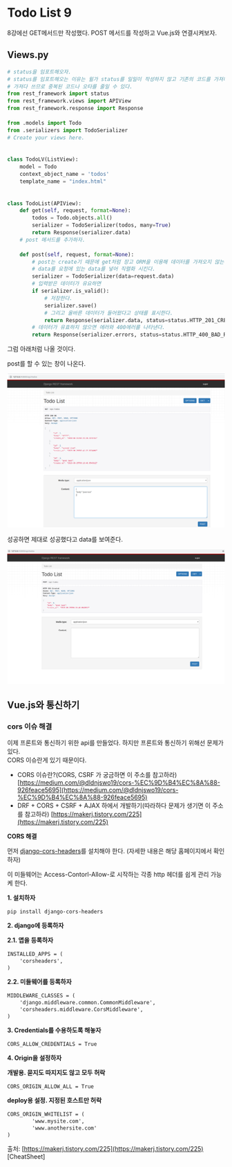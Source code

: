 # Todo List 9

8강에선 GET메서드만 작성했다. POST 메서드를 작성하고 Vue.js와 연결시켜보자.

## Views.py

```python
# status을 임포트해오자.
# status를 임포트해오는 이유는 윌가 status를 일일이 작성하지 않고 기존의 코드를 가져다 쓸 수 있기 때문이다.
# 가져다 쓰므로 중복된 코드나 오타를 줄일 수 있다.
from rest_framework import status
from rest_framework.views import APIView
from rest_framework.response import Response

from .models import Todo
from .serializers import TodoSerializer
# Create your views here.


class TodoLV(ListView):
    model = Todo
    context_object_name = 'todos'
    template_name = "index.html"


class TodoList(APIView):
    def get(self, request, format=None):
        todos = Todo.objects.all()
        serializer = TodoSerializer(todos, many=True)
        return Response(serializer.data)
    # post 메서드를 추가하자.
    
    def post(self, request, format=None):
        # post는 create기 때문에 get처럼 장고 ORM을 이용해 데이터를 가져오지 않는다.
        # data를 요청에 있는 data를 넣어 직렬화 시킨다.
        serializer = TodoSerializer(data=request.data)
        # 입력받은 데이터가 유요하면
        if serializer.is_valid():
            # 저장한다.
            serializer.save()
            # 그리고 올바른 데이터가 들어왔다고 상태를 표시한다.
            return Response(serializer.data, status=status.HTTP_201_CREATED)
        # 데이터가 유효하지 않으면 에러와 400에러를 나타낸다.
        return Response(serializer.errors, status=status.HTTP_400_BAD_REQUEST)

```

그럼 아래처럼 나올 것이다.

post를 할 수 있는 창이 나온다.

![](.gitbook/assets/image%20%2830%29.png)

성공하면 제대로 성공했다고 data를 보여준다.

![](.gitbook/assets/image%20%2829%29.png)

## Vue.js와 통신하기

### cors 이슈 해결

이제 프론트와 통신하기 위한 api를 만들었다. 하지만 프론트와 통신하기 위해선 문제가 있다.  
CORS 이슈란게 있기 때문이다.

* CORS 이슈란?\(CORS, CSRF 가 궁금하면 이 주소를 참고하라\) [https://medium.com/@dldnjswo19/cors-%EC%9D%B4%EC%8A%88-926feace5695](https://medium.com/@dldnjswo19/cors-%EC%9D%B4%EC%8A%88-926feace5695)
* DRF + CORS + CSRF + AJAX 하에서 개발하기\(따라하다 문제가 생기면 이 주소를 참고하라\) [https://makerj.tistory.com/225](https://makerj.tistory.com/225)

**CORS 해결**

먼저 [django-cors-headers](https://github.com/ottoyiu/django-cors-headers)를 설치해야 한다. \(자세한 내용은 해당 홈페이지에서 확인하자\)

이 미들웨어는 Access-Contorl-Allow-로 시작하는 각종 http 헤더를 쉽게 관리 가능케 한다.

**1. 설치하자**

```text
pip install django-cors-headers
```

**2. django에 등록하자**

**2.1. 앱을 등록하자**

```text
INSTALLED_APPS = (
    'corsheaders',
)
```

**2.2. 미들웨어를 등록하자**

```text
MIDDLEWARE_CLASSES = (
    'django.middleware.common.CommonMiddleware',
    'corsheaders.middleware.CorsMiddleware',
)
```

**3. Credentials를 수용하도록 해놓자**

```text
CORS_ALLOW_CREDENTIALS = True
```

**4. Origin을 설정하자**

**개발용. 묻지도 따지지도 않고 모두 허락**

```text
CORS_ORIGIN_ALLOW_ALL = True
```

**deploy용 설정. 지정된 호스트만 허락**

```text
CORS_ORIGIN_WHITELIST = (
        'www.mysite.com',
        'www.anothersite.com'
)
```

  
  
출처: [https://makerj.tistory.com/225](https://makerj.tistory.com/225) \[CheatSheet\]





